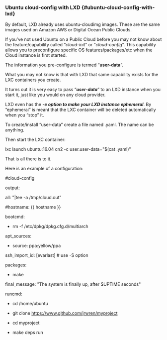 ### Ubuntu cloud-config with LXD {#ubuntu-cloud-config-with-lxd}

By default, LXD already uses ubuntu-cloudimg images. These are the same images used on Amazon AWS or Digital Ocean Public Clouds.

If you’ve not used Ubuntu on a Public Cloud before you may not know about the feature/capability called “_cloud-init_” or “_cloud-config_”. This capability allows you to preconfigure specific OS features/packages/etc when the Cloud instance is first started.

The information you pre-configure is termed “**user-data**”.

What you may not know is that with LXD that same capability exists for the LXC containers you create.

It turns out it is very easy to pass “**_user-data_**” to an LXD instance when you start it, just like you would on any cloud provider.

LXD even has the **_-e option to make your LXD instance ephemeral_**. By “ephemeral” is meant that the LXC container will be deleted automatically when you “stop” it.

To create/install “user-data” create a file named .yaml. The name can be anything.

Then start the LXC container:

lxc launch ubuntu:16.04 cn2 -c user.user-data=&quot;$(cat .yaml)&quot;

That is all there is to it.

Here is an example of a configuration:

#cloud-config

output:

all: &quot;|tee -a /tmp/cloud.out&quot;

#hostname: {{ hostname }}

bootcmd:

- rm -f /etc/dpkg/dpkg.cfg.d/multiarch

apt_sources:

- source: ppa:yellow/ppa

ssh_import_id: [evarlast] # use -S option

packages:

- make

final_message: &quot;The system is finally up, after $UPTIME seconds&quot;

runcmd:

- cd /home/ubuntu

- git clone https://www.github.com/jrwren/myproject

- cd myproject

- make deps run
